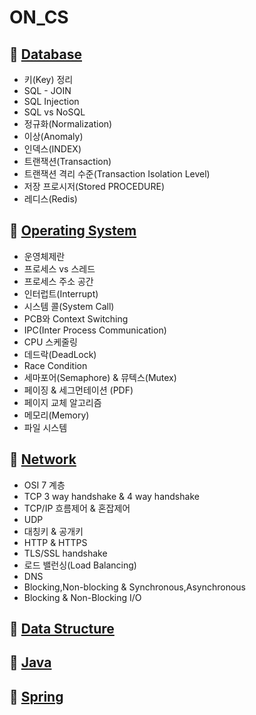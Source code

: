 # ON_CS

## 📌 [Database](https://github.com/wlsgh7608/ON_CS/tree/main/Database)

- 키(Key) 정리
- SQL - JOIN
- SQL Injection
- SQL vs NoSQL
- 정규화(Normalization)
- 이상(Anomaly)
- 인덱스(INDEX)
- 트랜잭션(Transaction)
- 트랜잭션 격리 수준(Transaction Isolation Level)
- 저장 프로시저(Stored PROCEDURE)
- 레디스(Redis)

## 📌 [Operating System](https://github.com/wlsgh7608/ON_CS/tree/main/Operating%20System)

- 운영체제란
- 프로세스 vs 스레드
- 프로세스 주소 공간
- 인터럽트(Interrupt)
- 시스템 콜(System Call)
- PCB와 Context Switching
- IPC(Inter Process Communication)
- CPU 스케줄링
- 데드락(DeadLock)
- Race Condition
- 세마포어(Semaphore) & 뮤텍스(Mutex)
- 페이징 & 세그먼테이션 (PDF)
- 페이지 교체 알고리즘
- 메모리(Memory)
- 파일 시스템

## 📌 [Network](https://github.com/wlsgh7608/ON_CS/tree/main/Network)

- OSI 7 계층
- TCP 3 way handshake & 4 way handshake
- TCP/IP 흐름제어 & 혼잡제어
- UDP
- 대칭키 & 공개키
- HTTP & HTTPS
- TLS/SSL handshake
- 로드 밸런싱(Load Balancing)
- DNS
- Blocking,Non-blocking & Synchronous,Asynchronous
- Blocking & Non-Blocking I/O

## 📌 [Data Structure](https://github.com/wlsgh7608/ON_CS/tree/main/Data%20Structure)

## 📌 [Java](https://github.com/wlsgh7608/ON_CS/tree/main/Java)

## 📌 [Spring](https://github.com/wlsgh7608/ON_CS/tree/main/Spring)
